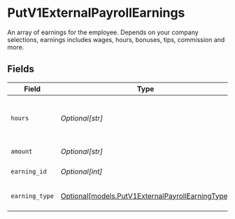 # PutV1ExternalPayrollEarnings

An array of earnings for the employee. Depends on your company selections, earnings includes wages, hours, bonuses, tips, commission and more.


## Fields

| Field                                                                                            | Type                                                                                             | Required                                                                                         | Description                                                                                      |
| ------------------------------------------------------------------------------------------------ | ------------------------------------------------------------------------------------------------ | ------------------------------------------------------------------------------------------------ | ------------------------------------------------------------------------------------------------ |
| `hours`                                                                                          | *Optional[str]*                                                                                  | :heavy_minus_sign:                                                                               | The hour of the compensation for the pay period.                                                 |
| `amount`                                                                                         | *Optional[str]*                                                                                  | :heavy_minus_sign:                                                                               | The amount of the earning.                                                                       |
| `earning_id`                                                                                     | *Optional[int]*                                                                                  | :heavy_minus_sign:                                                                               | The ID of the earning.                                                                           |
| `earning_type`                                                                                   | [Optional[models.PutV1ExternalPayrollEarningType]](../models/putv1externalpayrollearningtype.md) | :heavy_minus_sign:                                                                               | The earning type for the compensation.                                                           |
